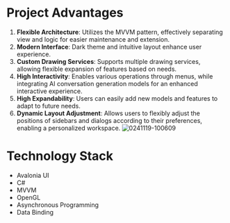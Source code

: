 # Project Advantages
1. **Flexible Architecture**: Utilizes the MVVM pattern, effectively separating view and logic for easier maintenance and extension.
2. **Modern Interface**: Dark theme and intuitive layout enhance user experience.
3. **Custom Drawing Services**: Supports multiple drawing services, allowing flexible expansion of features based on needs.
4. **High Interactivity**: Enables various operations through menus, while integrating AI conversation generation models for an enhanced interactive experience.
5. **High Expandability**: Users can easily add new models and features to adapt to future needs.
6. **Dynamic Layout Adjustment**: Allows users to flexibly adjust the positions of sidebars and dialogs according to their preferences, enabling a personalized workspace.
![0241119-100609](https://github.com/user-attachments/assets/c778ef02-572a-42e6-9e89-63ca7e93fbc0)
# Technology Stack

- Avalonia UI
- C#
- MVVM
- OpenGL
- Asynchronous Programming
- Data Binding
